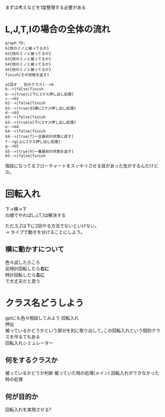 まずは考えなどを1度整理する必要がある

# L,J,T,Iの場合の全体の流れ
```mermaid
graph TD;
b{他のミノと被ってるか}
b2{他のミノと被ってるか}
b3{他のミノと被ってるか}
b4{他のミノと被ってるか}
b5{他のミノと被ってるか}
finish[その状態を返す]

a[回す _ 別のクラス]-->b
b-->|false|finish
b-->|true|c[下に1マス押し出し処理]
c-->b2
b2-->|false|finish
b2-->|true|d[横に1マス押し出し処理]
d-->b3
b3-->|false|finish
b3-->|true|e[下に1マス押し出し処理]
e-->b4
b4-->|false|finish
b4-->|true|f[一旦最初の状態に戻す]
f-->g[上に1マス押し出し処理]
g-->b5
b5-->|true|h[一番最初の状態を返す]
b5-->|false|finish
```

階段になってるフローチャートをスッキリさせる技があった気がするんだけどな｡

# 回転入れ
下->横->下  
の順でやればL,J,T,Iは解決する  

ただ,S,Zは下に2回やる方法でないといけない｡  
-> タイプで動きを分けることにしよう｡  

## 横に動かすについて
色々試したろころ  
反時計回転したら**右に**  
時計回転したら**左に**  
で大丈夫だと思う

# クラス名どうしよう
gptにも色々相談してみよう
回転入れ  
押出  
被っているかどうかという部分を別に取り出して｡この回転入れという個別クラスを作るてもある  
回転入れシミュレーター  

## 何をするクラスか
被っているかどうか判断
被っていた時の処理(メイン)
回転入れができなかった時の処理

## 何が目的か
回転入れを実現させる?

